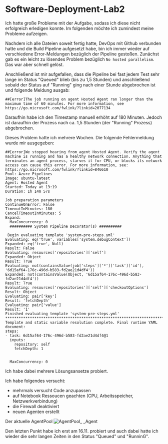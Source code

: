 # Software-Deployment-Lab2

Ich hatte große Probleme mit der Aufgabe, sodass ich diese nicht erfolgreich erledigen konnte. Im folgenden möchte ich zumindest meine Probleme aufzeigen.

Nachdem ich alle Dateien soweit fertig hatte, DevOps mit Github verbunden hatte und die Build Pipeline aufgesetzt habe, bin ich immer wieder auf verschiedene Error-Meldungen bezüglich der Pipeline gestoßen.
Zunächst gab es ein leicht zu lösendes Problem bezüglich ```No hosted parallelism```. Das war aber schnell gelöst.

Anschließend ist mir aufgefallen, dass die Pipeline bei fast jedem Test sehr lange im Status "Queued" blieb (bis zu 1,5 Stunden) und anschließend sobald der Status auf "Running" ging nach einer Stunde abgebrochen ist und folgende Meldung ausgab:

```
##[error]The job running on agent Hosted Agent ran longer than the maximum time of 60 minutes. For more information, see https://go.microsoft.com/fwlink/?linkid=2077134
```

Daraufhin habe ich den Timestamp manuell erhöht auf 180 Minuten.
Jedoch ist daraufhin der Prozess nach ca. 1,5 Stunden (der "Running" Prozess) abgebrochen.

Dieses Problem hatte ich mehrere Wochen. Die folgende Fehlermeldung wurde mir ausgegeben:

```
##[error]We stopped hearing from agent Hosted Agent. Verify the agent machine is running and has a healthy network connection. Anything that terminates an agent process, starves it for CPU, or blocks its network access can cause this error. For more information, see: https://go.microsoft.com/fwlink/?linkid=846610
Pool: Azure Pipelines
Image: ubuntu-latest
Agent: Hosted Agent
Started: Today at 13:19
Duration: 1h 14m 57s

Job preparation parameters
ContinueOnError: False
TimeoutInMinutes: 180
CancelTimeoutInMinutes: 5
Expand:
  MaxConcurrency: 0
  ########## System Pipeline Decorator(s) ##########
 
 Begin evaluating template 'system-pre-steps.yml'
Evaluating: eq('true', variables['system.debugContext'])
Expanded: eq('true', Null)
Result: False
Evaluating: resources['repositories']['self']
Expanded: Object
Result: True
Evaluating: not(containsValue(job['steps']['*']['task']['id'], '6d15af64-176c-496d-b583-fd2ae21d4df4'))
Expanded: not(containsValue(Object, '6d15af64-176c-496d-b583-fd2ae21d4df4'))
Result: True
Evaluating: resources['repositories']['self']['checkoutOptions']
Result: Object
Evaluating: pair['key']
Result: 'fetchDepth'
Evaluating: pair['value']
Result: '1'
Finished evaluating template 'system-pre-steps.yml'
********************************************************************************
Template and static variable resolution complete. Final runtime YAML document:
steps:
- task: 6d15af64-176c-496d-b583-fd2ae21d4df4@1
  inputs:
    repository: self
    fetchDepth: 1


  MaxConcurrency: 0
```

Ich habe dabei mehrere Lösungsansetze probiert. 

Ich habe folgendes versucht:

- mehrmals versucht Code anzupassen
- auf Notebook Ressoucen geachten (CPU, Arbeitsspeicher, Netzwerkverbindung)
- die Firewall deaktiviert
- neuen Agenten erstellt

Der aktuelle AgentPool ![AgentPool_ _Agent](https://github.com/RatteF/Software-Deployment-Lab2/assets/83348757/c6312b35-ded8-4409-b374-1b5de56190df)

Den letzten Punkt habe ich erst am 16.11. probiert und auch dabei hatte ich wieder die sehr langen Zeiten in den Status "Queued" und "RunninG".
